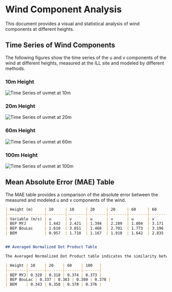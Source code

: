 # Wind Component Analysis

This document provides a visual and statistical analysis of wind components at different heights.

## Time Series of Wind Components

The following figures show the time series of the u and v components of the wind at different heights, measured at the ILL site and modeled by different methods.

### 10m Height
![Time Series of uvmet at 10m](/path/to/ILL_comp_10m.png)

### 20m Height
![Time Series of uvmet at 20m](/path/to/ILL_comp_20m.png)

### 60m Height
![Time Series of uvmet at 60m](/path/to/ILL_comp_60m.png)

### 100m Height
![Time Series of uvmet at 100m](/path/to/ILL_comp_100m.png)

## Mean Absolute Error (MAE) Table

The MAE table provides a comparison of the absolute error between the measured and modeled u and v components of the wind.

```markdown
| Height (m)     | 10     | 10     | 20     | 20     | 60     | 60     | 100    | 100    |
|----------------|--------|--------|--------|--------|--------|--------|--------|--------|
| Variable (m/s) | u      | v      | u      | v      | u      | v      | u      | v      |
| BEP MYJ        | 1.442  | 2.421  | 1.394  | 2.289  | 1.804  | 3.171  | 1.994  | 3.295  |
| BEP BouLac     | 1.610  | 3.051  | 1.468  | 2.701  | 1.773  | 3.196  | 1.855  | 3.222  |
| BEM            | 0.957  | 1.710  | 1.167  | 1.910  | 1.642  | 2.835  | 1.778  | 2.943  |


## Averaged Normalized Dot Product Table

The Averaged Normalized Dot Product table indicates the similarity between the measured and modeled wind components, normalized over the period.

| Height | 10    | 20    | 60    | 100   |
|--------|-------|-------|-------|-------|
| BEP MYJ| 0.320 | 0.318 | 0.374 | 0.373 |
| BEP BouLac | 0.337 | 0.363 | 0.380 | 0.378 |
| BEM    | 0.343 | 0.358 | 0.378 | 0.376 |
